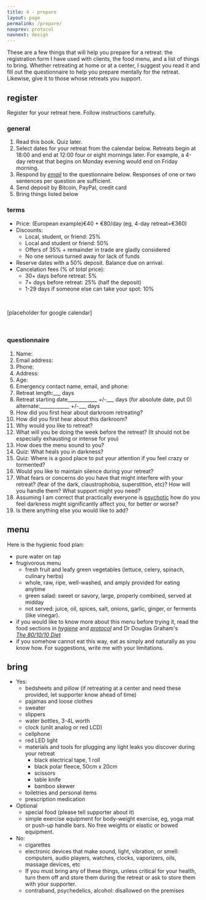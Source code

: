 ```yaml
---
title: 4 - prepare
layout: page
permalink: /prepare/
navprev: protocol
navnext: design
---
```


These are a few things that will help you prepare for a retreat: the registration form I have used with clients, the food menu, and a list of things to bring. Whether retreating at home or at a center, I suggest you read it and fill out the questionnaire to help you prepare mentally for the retreat. Likewise, give it to those whose retreats you support.

## register

Register for your retreat here. Follow instructions carefully.

### general

1. Read this book. Quiz later.
2. Select dates for your retreat from the calendar below. Retreats begin at 18:00 and end at 12:00 four or eight mornings later. For example, a 4-day retreat that begins on Monday evening would end on Friday morning.
3. Respond by [*email*](/bio) to the questionnaire below. Responses of one or two sentences per question are sufficient. 
4. Send deposit by Bitcoin, PayPal, credit card
5. Bring things listed below

### terms

- Price: (European example)&euro;40 + &euro;80/day (eg, 4-day retreat=&euro;360)
- Discounts: 
    - Local, student, or friend: 25% 
    - Local and student or friend: 50%
    - Offers of 35% + remainder in trade are gladly considered
    - No one serious turned away for lack of funds
- Reserve dates with a 50% deposit. Balance due on arrival.
- Cancelation fees (% of _total_ price): 
    - 30+ days before retreat: 5%
    - 7+ days before retreat: 25% (half the deposit)
    - 1-29 days if someone else can take your spot: 10% 

&nbsp;

\[placeholder for google calendar\]

&nbsp;

### questionnaire

1. Name:
2. Email address:
3. Phone:
4. Address:
5. Age:
6. Emergency contact name, email, and phone:
7. Retreat length:\_\_\_ days
8. Retreat starting date\_\_\_\_\_\_\_\_\_\_\_\_ +/-\_\_\_ days (for absolute date, put 0)  
alternate:\_\_\_\_\_\_\_\_\_\_\_\_ +/-\_\_\_ days
9. How did you first hear about darkroom retreating?
10. How did you first hear about this darkroom?
11. Why would you like to retreat?
12. What will you be doing the week before the retreat? (It should not be especially exhausting or intense for you)
13. How does the menu sound to you?
14. Quiz: What heals you in darkness?
15. Quiz: Where is a good place to put your attention if you feel crazy or tormented?
16. Would you like to maintain silence during your retreat?
17. What fears or concerns do you have that might interfere with your retreat? (fear of the dark, claustrophobia, superstition, etc)? How will you handle them? What support might you need?
18. Assuming I am correct that practically everyone is [psychotic](/darkness-conjecture/psychosis) how do you feel darkness might significantly affect you, for better or worse?
19. Is there anything else you would like to add?

## menu

Here is the hygienic food plan:

- pure water on tap
- frugivorous menu
    - fresh fruit and leafy green vegetables (lettuce, celery, spinach, culinary herbs)
    - whole, raw, ripe, well-washed, and amply provided for eating anytime
    - green salad: sweet or savory, large, properly combined, served at midday
    - not served: juice, oil, spices, salt, onions, garlic, ginger, or ferments (like vinegar).
- if you would like to know more about this menu before trying it, read the food sections in [*hygiene*](/hygiene) and [*protocol*](/protocol) and Dr Douglas Graham's  
[*The 80/10/10 Diet*](http://foodnsport.com)
- if you somehow cannot eat this way, eat as simply and naturally as you know how. For suggestions, write me with your limitations.

## bring

- Yes:
    - bedsheets and pillow (if retreating at a center and need these provided, let supporter know ahead of time)
    - pajamas and loose clothes
    - sweater
    - slippers
    - water bottles, 3-4L worth
    - clock (unlit analog or red LCD)
    - cellphone
    - red LED light
    - materials and tools for plugging any light leaks you discover during your retreat
        - black electrical tape, 1 roll
        - black polar fleece, 50cm x 20cm
        - scissors
        - table knife 
        - bamboo skewer
    - toiletries and personal items
    - prescription medication
- Optional
    - special food (please tell supporter about it)
    - simple exercise equipment for body-weight exercise, eg, yoga mat or push-up handle bars. No free weights or elastic or bowed equipment.
- No: 
    - cigarettes
    - electronic devices that make sound, light, vibration, or smell: computers, audio players, watches, clocks, vaporizers, oils, massage devices, etc
    - If you must bring any of these things, unless critical for your health, turn them off and store them during the retreat or ask to store them with your supporter.
    - contraband, psychedelics, alcohol: disallowed on the premises



